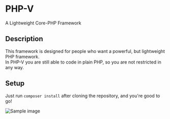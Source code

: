 # PHP-V
A Lightweight Core-PHP Framework

## Description
This framework is designed for people who want a powerful, but lightweight PHP framework.  
In PHP-V you are still able to code in plain PHP, so you are not restricted in any way.

## Setup
Just run ```composer install``` after cloning the repository, and you're good to go!

![Sample image](https://i.imgur.com/HcNCJCm.png)
